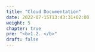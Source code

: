 ```yaml
---
title: "Cloud Documentation"
date: 2022-07-15T13:43:31+02:00
weight: 5
chapter: true
pre: "<b>1.2. </b>"
draft: false
---
```

